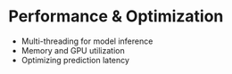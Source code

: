# Performance & Optimization

* Multi-threading for model inference
* Memory and GPU utilization
* Optimizing prediction latency
